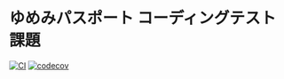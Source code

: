 # ゆめみパスポート コーディングテスト課題
[![CI](https://github.com/suzuki3jp/YumemiPassport/actions/workflows/ci.yaml/badge.svg)](https://github.com/suzuki3jp/YumemiPassport/actions/workflows/ci.yaml)
[![codecov](https://codecov.io/gh/suzuki3jp/YumemiPassport/graph/badge.svg?token=3ZE8AYDYBY)](https://codecov.io/gh/suzuki3jp/YumemiPassport)